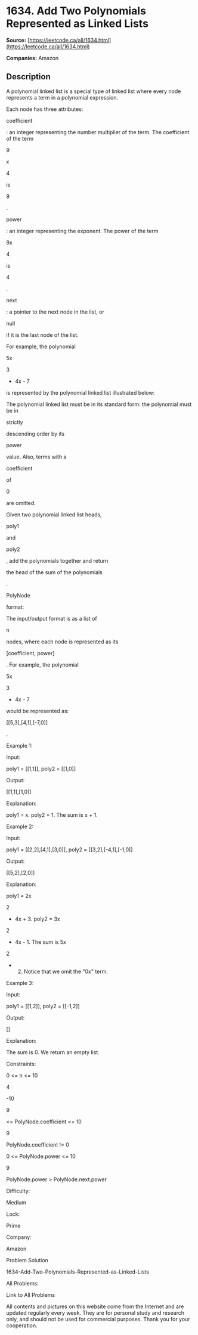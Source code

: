 # 1634. Add Two Polynomials Represented as Linked Lists

**Source:** [https://leetcode.ca/all/1634.html](https://leetcode.ca/all/1634.html)

**Companies:** Amazon

## Description

A polynomial linked list is a special type of linked list where every node
            represents a term in a polynomial expression.

Each node has three attributes:

coefficient

: an integer representing the number multiplier of the
                    term. The coefficient of the term

9

x

4

is

9

.

power

: an integer representing the exponent. The power of the term

9x

4

is

4

.

next

: a pointer to the next node in the list, or

null

if it is the last node of the list.

For example, the polynomial

5x

3

+ 4x - 7

is represented by
                the polynomial linked list illustrated below:

The polynomial linked list must be in its standard form: the polynomial must be in

strictly

descending order by its

power

value. Also,
                terms with a

coefficient

of

0

are omitted.

Given two polynomial linked list heads,

poly1

and

poly2

,
                add the polynomials together and return

the head of the sum of the
                    polynomials

.

PolyNode

format:

The input/output format is as a list of

n

nodes, where each node is
                represented as its

[coefficient, power]

. For example, the polynomial

5x

3

+ 4x - 7

would be represented as:

[[5,3],[4,1],[-7,0]]

.

Example 1:

Input:

poly1 = [[1,1]], poly2 = [[1,0]]

Output:

[[1,1],[1,0]]

Explanation:

poly1 = x. poly2 = 1. The sum is x + 1.

Example 2:

Input:

poly1 = [[2,2],[4,1],[3,0]], poly2 = [[3,2],[-4,1],[-1,0]]

Output:

[[5,2],[2,0]]

Explanation:

poly1 = 2x

2

+ 4x + 3. poly2 = 3x

2

- 4x - 1. The sum is 5x

2

+ 2. Notice that we omit the "0x" term.

Example 3:

Input:

poly1 = [[1,2]], poly2 = [[-1,2]]

Output:

[]

Explanation:

The sum is 0. We return an empty list.

Constraints:

0 <= n <= 10

4

-10

9

<= PolyNode.coefficient <=
                    10

9

PolyNode.coefficient != 0

0 <= PolyNode.power <= 10

9

PolyNode.power > PolyNode.next.power

Difficulty:

Medium

Lock:

Prime

Company:

Amazon

Problem Solution

1634-Add-Two-Polynomials-Represented-as-Linked-Lists

All Problems:

Link to All Problems

All contents and pictures on this website come from the Internet and are updated regularly every week. They are for personal study and research only, and should not be used for commercial purposes. Thank you for your cooperation.

